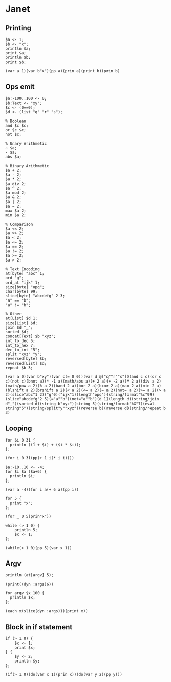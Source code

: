# Janet

## Printing

```polygolf
$a <- 1;
$b <- "x";
println $a;
print $a;
println $b;
print $b;
```

```janet nogolf
(var a 1)(var b"x")(pp a)(prin a)(print b)(prin b)
```

## Ops emit

```polygolf
$a:-100..100 <- 0;
$b:Text <- "xy";
$c <- (0==0);
$d <- (list "q" "r" "s");

% Boolean
and $c $c;
or $c $c;
not $c;

% Unary Arithmetic
~ $a;
- $a;
abs $a;

% Binary Arithmetic
$a + 2;
$a - 2;
$a * 2;
$a div 2;
$a ^ 2;
$a mod 2;
$a & 2;
$a | 2;
$a ~ 2;
max $a 2;
min $a 2;

% Comparison
$a << 2;
$a >> 2;
$a < 2;
$a <= 2;
$a == 2;
$a != 2;
$a >= 2;
$a > 2;

% Text Encoding
at[byte] "abc" 1;
ord "g";
ord_at "ijk" 1;
size[byte] "opq";
char[byte] 99;
slice[byte] "abcdefg" 2 3;
"a" == "b";
"a" != "b";

% Other
at[List] $d 1;
size[List] $d;
join $d "_";
sorted $d;
concat[Text] $b "xyz";
int_to_dec 5;
int_to_hex 7;
dec_to_int "5";
split "xyz" "y";
reversed[byte] $b;
reversed[List] $d;
repeat $b 3;
```

```janet nogolf
(var a 0)(var b"xy")(var c(= 0 0))(var d @["q""r""s"])(and c c)(or c c)(not c)(bnot a)(* -1 a)(math/abs a)(+ 2 a)(+ -2 a)(* 2 a)(div a 2)(math/pow a 2)(% a 2)(band 2 a)(bor 2 a)(bxor 2 a)(max 2 a)(min 2 a)(blshift a 2)(brshift a 2)(< a 2)(<= a 2)(= a 2)(not= a 2)(>= a 2)(> a 2)(slice"abc"1 2)("g"0)("ijk"1)(length"opq")(string/format"%c"99)(slice"abcdefg"2 5)(="a""b")(not="a""b")(d 1)(length d)(string/join d"_")(sorted d)(string b"xyz")(string 5)(string/format"%X"7)(eval-string"5")(string/split"y""xyz")(reverse b)(reverse d)(string/repeat b 3)
```

## Looping

```polygolf
for $i 0 31 {
  println ((1 + $i) + ($i * $i));
};
```

```janet nogolf
(for i 0 31(pp(+ 1 i(* i i))))
```

```polygolf
$a:-10..10 <- -4;
for $i $a ($a+6) {
  println $i;
};
```

```janet nogolf
(var a -4)(for i a(+ 6 a)(pp i))
```

```polygolf
for 5 {
  print "x";
};
```

```janet nogolf
(for _ 0 5(prin"x"))
```

```polygolf
while (> 1 0) {
    println 5;
    $x <- 1;
};
```

```janet nogolf
(while(> 1 0)(pp 5)(var x 1))
```

## Argv

```polygolf
println (at[argv] 5);
```

```janet nogolf
(print((dyn :args)6))
```

```polygolf
for_argv $x 100 {
  println $x;
};
```

```janet nogolf
(each x(slice(dyn :args)1)(print x))
```

## Block in if statement

```polygolf
if (> 1 0) {
    $x <- 1;
    print $x;
} {
    $y <- 2;
    println $y;
};
```

```janet nogolf
(if(> 1 0)(do(var x 1)(prin x))(do(var y 2)(pp y)))
```
